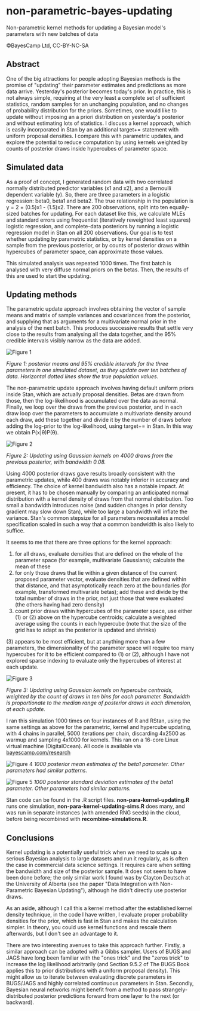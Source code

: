 # non-parametric-bayes-updating
Non-parametric kernel methods for updating a Bayesian model's parameters with new batches of data

©BayesCamp Ltd, CC-BY-NC-SA

## Abstract

One of the big attractions for people adopting Bayesian methods is the promise of "updating" their parameter estimates and predictions as more data arrive. Yesterday's posterior becomes today's prior. In practice, this is not always simple, requiring at the very least a complete set of sufficient statistics, random samples for an unchanging population, and no changes of probability distribution for the priors. Sometimes, one would like to update without imposing an a priori distribution on yesterday's posterior and without estimating lots of statistics. I discuss a kernel approach, which is easily incorporated in Stan by an additional target+= statement with uniform proposal densities. I compare this with parametric updates, and explore the potential to reduce computation by using kernels weighted by counts of posterior draws inside hypercubes of parameter space.


## Simulated data

As a proof of concept, I generated random data with two correlated normally distributed predictor variables (x1 and x2), and a Bernoulli dependent variable (y). So, there are three parameters in a logistic regression: beta0, beta1 and beta2. The true relationship in the population is y = 2 + (0.5)x1 - (1.5)x2. There are 200 observations, split into ten equally-sized batches for updating. For each dataset like this, we calculate MLEs and standard errors using frequentist (iteratively reweighted least squares) logistic regression, and complete-data posteriors by running a logistic regression model in Stan on all 200 observations. Our goal is to test whether updating by parametric statistics, or by kernel densities on a sample from the previous posterior, or by counts of posterior draws within hypercubes of parameter space, can approximate those values.

This simulated analysis was repeated 1000 times. The first batch is analysed with very diffuse normal priors on the betas. Then, the results of this are used to start the updating.


## Updating methods

The parametric update approach involves obtaining the vector of sample means and matrix of sample variances and covariances from the posterior, and supplying that as arguments for a multivariate normal prior in the analysis of the next batch. This produces successive results that settle very close to the results from analysing all the data together, and the 95% credible intervals visibly narrow as the data are added.

![Figure 1](normal-stats.png)

*Figure 1: posterior means and 95% credible intervals for the three parameters in one simulated dataset, as they update over ten batches of data. Horizontal dotted lines show the true population values.*

The non-parametric update approach involves having default uniform priors inside Stan, which are actually proposal densities. Betas are drawn from those, then the log-likelihood is accumulated over the data as normal. Finally, we loop over the draws from the previous posterior, and in each draw loop over the parameters to accumulate a multivariate density around each draw, add these together and divide it by the number of draws before adding the log-prior to the log-likelihood, using target+= in Stan. In this way we obtain P(x|θ)P(θ).

![Figure 2](kernel-4000draws.png)

*Figure 2: Updating using Gaussian kernels on 4000 draws from the previous posterior, with bandwidth 0.08.*

Using 4000 posterior draws gave results broadly consistent with the parametric updates, while 400 draws was notably inferior in accuracy and efficiency. The choice of kernel bandwidth also has a notable impact. At present, it has to be chosen manually by comparing an anticipated normal distribution with a kernel density of draws from that normal distribution. Too small a bandwidth introduces noise (and sudden changes in prior density gradient may slow down Stan), while too large a bandwidth will inflate the variance. Stan's common stepsize for all parameters necessitates a model specification scaled in such a way that a common bandwidth is also likely to suffice.

It seems to me that there are three options for the kernel approach:
1.	for all draws, evaluate densities that are defined on the whole of the parameter space (for example, multivariate Gaussians); calculate the mean of these
2.	for only those draws that lie within a given distance of the current proposed parameter vector, evaluate densities that are defined within that distance, and that asymptotically reach zero at the boundaries (for example, transformed multivariate betas); add these and divide by the total number of draws in the prior, not just those that were evaluated (the others having had zero density)
3.	count prior draws within hypercubes of the parameter space, use either (1) or (2) above on the hypercube centroids; calculate a weighted average using the counts in each hypercube (note that the size of the grid has to adapt as the posterior is updated and shrinks)

(3) appears to be most efficient, but at anything more than a few parameters, the dimensionality of the parameter space will require too many hypercubes for it to be efficient compared to (1) or (2), although I have not explored sparse indexing to evaluate only the hypercubes of interest at each update.

![Figure 3](hypercube-kernel-1scaling-4000draws-10cuts.png)

*Figure 3: Updating using Gaussian kernels on hypercube centroids, weighted by the count of draws in ten bins for each parameter. Bandwidth is proportionate to the median range of posterior draws in each dimension, at each update.*

I ran this simulation 1000 times on four instances of R and RStan, using the same settings as above for the parametric, kernel and hypercube updating, with 4 chains in parallel, 5000 iterations per chain, discarding 4x2500 as warmup and sampling 4x1000 for kernels. This ran on a 16-core Linux virtual machine (DigitalOcean). All code is available via [bayescamp.com/research](https://www.bayescamp.com/research.html)

![Figure 4](sim_beta1_estimate.png)
*1000 posterior mean estimates of the beta1 parameter. Other parameters had similar patterns.*

![Figure 5](sim_beta1_SE.png)
*1000 posterior standard deviation estimates of the beta1 parameter. Other parameters had similar patterns.*

Stan code can be found in the .R script files. **non-para-kernel-updating.R** runs one simulation, **non-para-kernel-updating-sims.R** does many, and was run in separate instances (with amended RNG seeds) in the cloud, before being recombined with **recombine-simulations.R**.

## Conclusions

Kernel updating is a potentially useful trick when we need to scale up a serious Bayesian analysis to large datasets and run it regularly, as is often the case in commercial data science settings. It requires care when setting the bandwidth and size of the posterior sample. It does not seem to have been done before; the only similar work I found was by Clayton Deutsch at the University of Alberta (see the paper "Data Integration with Non-Parametric Bayesian Updating"), although he didn't directly use posterior draws.

As an aside, although I call this a kernel method after the established kernel density technique, in the code I have written, I evaluate proper probability densities for the prior, which is fast in Stan and makes the calculation simpler. In theory, you could use kernel functions and rescale them afterwards, but I don't see an advantage to it.

There are two interesting avenues to take this approach further. Firstly, a similar approach can be adopted with a Gibbs sampler. Users of BUGS and JAGS have long been familiar with the "ones trick" and the "zeros trick" to increase the log likelihood arbitrarily (and Section 9.5.2 of The BUGS Book applies this to prior distributions with a uniform proposal density). This might allow us to iterate between evaluating discrete parameters in BUGS/JAGS and highly correlated continuous parameters in Stan. Secondly, Bayesian neural networks might benefit from a method to pass strangely-distributed posterior predictions forward from one layer to the next (or backward).
